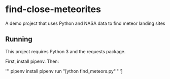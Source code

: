 # find-close-meteorites
A demo project that uses Python and NASA data to find meteor landing sites

## Running

This project requires Python 3 and the requests package.

First, install pipenv. Then:

'''
pipenv install
pipenv run "[ython find_meteors.py"
''']
